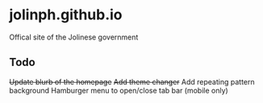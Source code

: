 # jolinph.github.io

Offical site of the Jolinese government

## Todo

~~Update blurb of the homepage~~
~~Add theme changer~~
Add repeating pattern background
Hamburger menu to open/close tab bar (mobile only)
